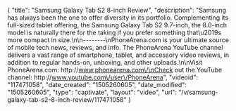 {
    "title": "Samsung Galaxy Tab S2 8-inch Review",
    "description": "Samsung has always been the one to offer diversity in its portfolio. Complementing its full-sized tablet offering, the Samsung Galaxy Tab S2 9.7-inch, the 8.0-inch model is naturally there for the taking if you prefer something that\u2019s more compact in size.\n\n--------\nPhoneArena.com is your ultimate source of mobile tech news, reviews, and info. The PhoneArena YouTube channel delivers a vast range of smartphone, tablet, and accessory video reviews, in addition to regular hands-on, unboxing, and other uploads.\n\nVisit PhoneArena.com: http:\/\/www.phonearena.com\/\nCheck out the YouTube channel: http:\/\/www.youtube.com\/user\/PhoneArena",
    "videoid": "117471058",
    "date_created": "1505260605",
    "date_modified": "1505260605",
    "type": "captivate",
    "layout": "video",
    "url": "\/v\/samsung-galaxy-tab-s2-8-inch-review\/117471058"
}